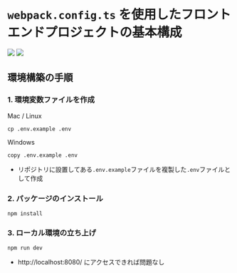 # `webpack.config.ts` を使用したフロントエンドプロジェクトの基本構成

<img src="https://img.shields.io/badge/-TypeScript-333333.svg?logo=typescript&style=for-the-badge&logoColor"> <img src="https://img.shields.io/badge/-React-333333.svg?logo=react&style=for-the-badge&logoColor">

## 環境構築の手順

### 1. 環境変数ファイルを作成
Mac / Linux
```
cp .env.example .env
```
Windows
```
copy .env.example .env
```

- リポジトリに設置してある`.env.example`ファイルを複製した`.env`ファイルとして作成

### 2. パッケージのインストール

```
npm install
```

### 3. ローカル環境の立ち上げ

```
npm run dev
```

- http://localhost:8080/ にアクセスできれば問題なし

